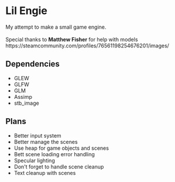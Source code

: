 <h1>Lil Engie</h1>
My attempt to make a small game engine.
<br /> <br />
Special thanks to <b>Matthew Fisher</b> for help with models
<br />
https://steamcommunity.com/profiles/76561198254676201/images/

<h2>Dependencies</h2>
<ul>
  <li>GLEW</li>
  <li>GLFW</li>
  <li>GLM</li>
  <li>Assimp</li>
  <li>stb_image</li>
</ul>

<h2>Plans</h2>
<ul>
  <li>Better input system</li>
  <li>Better manage the scenes</li>
  <li>Use heap for game objects and scenes</li>
  <li>Bett scene loading error handling</li>
  <li>Specular lighting</li>
  <li>Don't forget to handle scene cleanup</li>
  <li>Text cleanup with scenes</li>
</ul>
